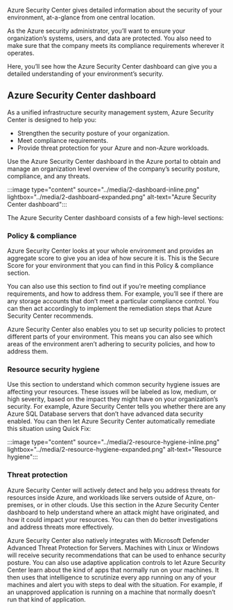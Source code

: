 Azure Security Center gives detailed information about the security of your environment, at-a-glance from one central location.

As the Azure security administrator, you’ll want to ensure your organization’s systems, users, and data are protected. You also need to make sure that the company meets its compliance requirements wherever it operates.

Here, you’ll see how the Azure Security Center dashboard can give you a detailed understanding of your environment’s security.

## Azure Security Center dashboard

As a unified infrastructure security management system, Azure Security Center is designed to help you:

- Strengthen the security posture of your organization.
- Meet compliance requirements.
- Provide threat protection for your Azure and non-Azure workloads.

Use the Azure Security Center dashboard in the Azure portal to obtain and manage an organization level overview of the company’s security posture, compliance, and any threats.

:::image type="content" source="../media/2-dashboard-inline.png" lightbox="../media/2-dashboard-expanded.png" alt-text="Azure Security Center dashboard":::

The Azure Security Center dashboard consists of a few high-level sections:

### Policy & compliance

Azure Security Center looks at your whole environment and provides an aggregate score to give you an idea of how secure it is. This is the Secure Score for your environment that you can find in this Policy & compliance section.

You can also use this section to find out if you’re meeting compliance requirements, and how to address them. For example, you’ll see if there are any storage accounts that don’t meet a particular compliance control. You can then act accordingly to implement the remediation steps that Azure Security Center recommends.

Azure Security Center also enables you to set up security policies to protect different parts of your environment. This means you can also see which areas of the environment aren’t adhering to security policies, and how to address them.

### Resource security hygiene

Use this section to understand which common security hygiene issues are affecting your resources. These issues will be labeled as low, medium, or high severity, based on the impact they might have on your organization’s security. For example, Azure Security Center tells you whether there are any Azure SQL Database servers that don’t have advanced data security enabled. You can then let Azure Security Center automatically remediate this situation using Quick Fix:

:::image type="content" source="../media/2-resource-hygiene-inline.png" lightbox="../media/2-resource-hygiene-expanded.png" alt-text="Resource hygiene":::

### Threat protection

Azure Security Center will actively detect and help you address threats for resources inside Azure, and workloads like servers outside of Azure, on-premises, or in other clouds. Use this section in the Azure Security Center dashboard to help understand where an attack might have originated, and how it could impact your resources. You can then do better investigations and address threats more effectively.

Azure Security Center also natively integrates with Microsoft Defender Advanced Threat Protection for Servers. Machines with Linux or Windows will receive security recommendations that can be used to enhance security posture. You can also use adaptive application controls to let Azure Security Center learn about the kind of apps that normally run on your machines. It then uses that intelligence to scrutinize every app running on any of your machines and alert you with steps to deal with the situation. For example, if an unapproved application is running on a machine that normally doesn’t run that kind of application.
